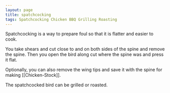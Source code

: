 ```yaml
---
layout: page
title: spatchcocking
tags: Spatchcocking Chicken BBQ Grilling Roasting
---
```

Spatchcocking is a way to prepare foul so that it is flatter and easier to cook.

You take shears and cut close to and on both sides of the spine and remove the spine. Then you open the bird along cut where the spine was and press it flat.

Optionally, you can also remove the wing tips and save it with the spine for making [[Chicken-Stock]].

The spatchcocked bird can be grilled or roasted.
